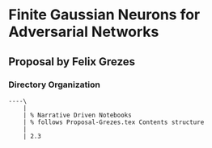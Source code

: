# Finite Gaussian Neurons for Adversarial Networks

## Proposal by Felix Grezes

### Directory Organization

```
----\
    |
    | % Narrative Driven Notebooks
    | % follows Proposal-Grezes.tex Contents structure
    |
    | 2.3
        
